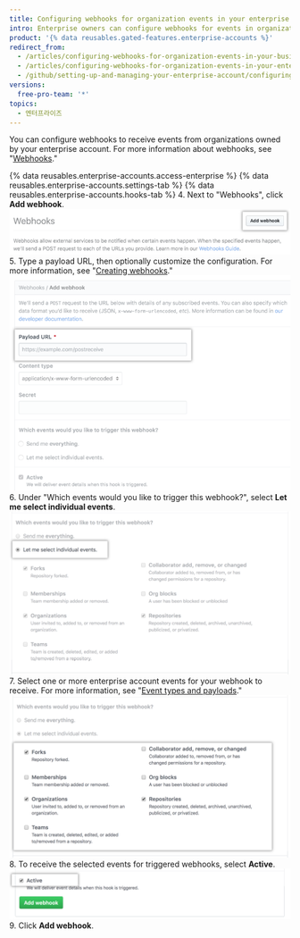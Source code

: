 ```yaml
---
title: Configuring webhooks for organization events in your enterprise account
intro: Enterprise owners can configure webhooks for events in organizations owned by an enterprise account.
product: '{% data reusables.gated-features.enterprise-accounts %}'
redirect_from:
  - /articles/configuring-webhooks-for-organization-events-in-your-business-account/
  - /articles/configuring-webhooks-for-organization-events-in-your-enterprise-account
  - /github/setting-up-and-managing-your-enterprise-account/configuring-webhooks-for-organization-events-in-your-enterprise-account
versions:
  free-pro-team: '*'
topics:
  - 엔터프라이즈
---
```


You can configure webhooks to receive events from organizations owned by your enterprise account. For more information about webhooks, see "[Webhooks](/webhooks/)."

{% data reusables.enterprise-accounts.access-enterprise %}
{% data reusables.enterprise-accounts.settings-tab %}
{% data reusables.enterprise-accounts.hooks-tab %}
4. Next to "Webhooks", click **Add webhook**. ![Add webhook button in the Webhooks sidebar](/assets/images/help/business-accounts/add-webhook-button.png)
5. Type a payload URL, then optionally customize the configuration. For more information, see "[Creating webhooks](/webhooks/creating/#creating-webhooks)." ![Fields for payload URL and other customization options](/assets/images/help/business-accounts/webhook-payload-url-and-customization-options.png)
6. Under "Which events would you like to trigger this webhook?", select **Let me select individual events**. ![Selecting individual events](/assets/images/help/business-accounts/webhook-let-me-select-individual-events.png)
7. Select one or more enterprise account events for your webhook to receive. For more information, see "[Event types and payloads](/webhooks/event-payloads/)." ![Selecting individual events](/assets/images/help/business-accounts/webhook-selected-events.png)
8. To receive the selected events for triggered webhooks, select **Active**. ![Selecting individual events](/assets/images/help/business-accounts/webhook-active.png)
9. Click **Add webhook**.
